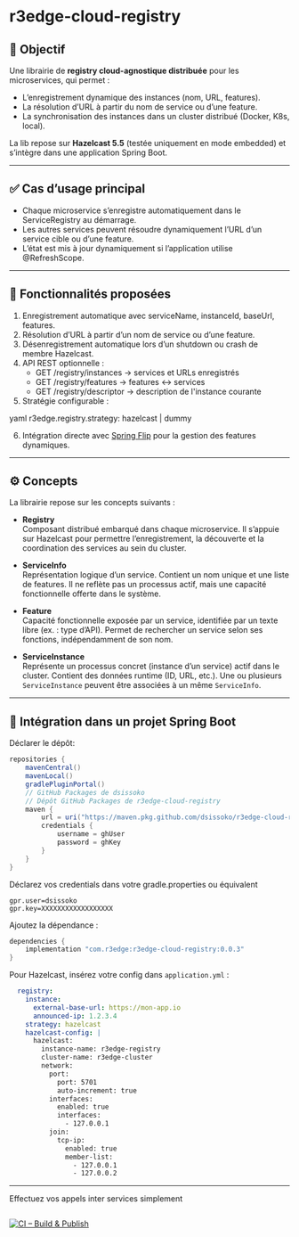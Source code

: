 # r3edge-cloud-registry

## 🎯 Objectif

Une librairie de **registry cloud-agnostique distribuée** pour les microservices, qui permet :
- L’enregistrement dynamique des instances (nom, URL, features).
- La résolution d’URL à partir du nom de service ou d’une feature.
- La synchronisation des instances dans un cluster distribué (Docker, K8s, local).

La lib repose sur **Hazelcast 5.5** (testée uniquement en mode embedded) et s’intègre dans une application Spring Boot.

---

## ✅ Cas d’usage principal

- Chaque microservice s’enregistre automatiquement dans le ServiceRegistry au démarrage.
- Les autres services peuvent résoudre dynamiquement l’URL d’un service cible ou d’une feature.
- L’état est mis à jour dynamiquement si l’application utilise @RefreshScope.

---

## 🧩 Fonctionnalités proposées

1. Enregistrement automatique avec serviceName, instanceId, baseUrl, features.
2. Résolution d’URL à partir d’un nom de service ou d’une feature.
3. Désenregistrement automatique lors d’un shutdown ou crash de membre Hazelcast.
4. API REST optionnelle :
   - GET /registry/instances → services et URLs enregistrés
   - GET /registry/features → features ↔ services
   - GET /registry/descriptor → description de l'instance courante
5. Stratégie configurable :
   
yaml
   r3edge.registry.strategy: hazelcast | dummy

6. Intégration directe avec [Spring Flip](https://github.com/dsissoko/r3edge-spring-flip) pour la gestion des features dynamiques.

---

## ⚙️ Concepts

La librairie repose sur les concepts suivants :

- **Registry**  
  Composant distribué embarqué dans chaque microservice. Il s’appuie sur Hazelcast pour permettre l’enregistrement, la découverte et la coordination des services au sein du cluster.

- **ServiceInfo**  
  Représentation logique d’un service. Contient un nom unique et une liste de features. Il ne reflète pas un processus actif, mais une capacité fonctionnelle offerte dans le système.

- **Feature**  
  Capacité fonctionnelle exposée par un service, identifiée par un texte libre (ex. : type d’API). Permet de rechercher un service selon ses fonctions, indépendamment de son nom.

- **ServiceInstance**  
  Représente un processus concret (instance d’un service) actif dans le cluster. Contient des données runtime (ID, URL, etc.). Une ou plusieurs `ServiceInstance` peuvent être associées à un même `ServiceInfo`.

---

## 🔧 Intégration dans un projet Spring Boot

Déclarer le dépôt:

```groovy
repositories {
    mavenCentral()
    mavenLocal()
    gradlePluginPortal()
    // GitHub Packages de dsissoko
    // Dépôt GitHub Packages de r3edge-cloud-registry
    maven {
        url = uri("https://maven.pkg.github.com/dsissoko/r3edge-cloud-registry")
        credentials {
            username = ghUser
            password = ghKey
        }
    }
}
```

Déclarez vos credentials dans votre gradle.properties ou équivalent

```
gpr.user=dsissoko
gpr.key=XXXXXXXXXXXXXXXXXX
```

Ajoutez la dépendance :

```groovy
dependencies {
    implementation "com.r3edge:r3edge-cloud-registry:0.0.3"
}
```

Pour Hazelcast, insérez votre config dans `application.yml` :


```yaml
  registry:
    instance:
      external-base-url: https://mon-app.io
      announced-ip: 1.2.3.4    
    strategy: hazelcast
    hazelcast-config: |
      hazelcast:
        instance-name: r3edge-registry
        cluster-name: r3edge-cluster
        network:
          port:
            port: 5701
            auto-increment: true
          interfaces:
            enabled: true
            interfaces:
              - 127.0.0.1
          join:
            tcp-ip:
              enabled: true
              member-list:
                - 127.0.0.1
                - 127.0.0.2
```

---

Effectuez vos appels inter services simplement

```java

```

[![CI – Build & Publish](https://github.com/dsissoko/r3edge-cloud-registry/actions/workflows/cicd_code.yml/badge.svg)](https://github.com/dsissoko/r3edge-cloud-registry/actions/workflows/cicd_code.yml)
